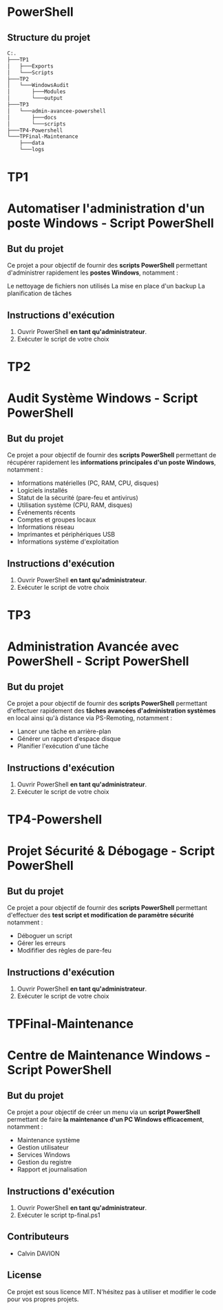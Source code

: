 # PowerShell 

## Structure du projet

```bash
C:.
├───TP1
│   ├───Exports
│   └───Scripts
├───TP2
│   └───WindowsAudit
│       ├───Modules
│       └───output
├───TP3
│   └───admin-avancee-powershell
│       ├───docs
│       └───scripts
├───TP4-Powershell
└───TPFinal-Maintenance
    ├───data
    └───logs
```

# TP1
# Automatiser l'administration d'un poste Windows - Script PowerShell

##  But du projet 

Ce projet a pour objectif de fournir des **scripts PowerShell** permettant d'administrer rapidement les **postes Windows**, notamment :

Le nettoyage de fichiers non utilisés
La mise en place d'un backup
La planification de tâches

##  Instructions d'exécution

1. Ouvrir PowerShell **en tant qu'administrateur**.
2. Exécuter le script de votre choix



# TP2
# Audit Système Windows - Script PowerShell

##  But du projet 

Ce projet a pour objectif de fournir des **scripts PowerShell** permettant de récupérer rapidement les **informations principales d'un poste Windows**, notamment :

- Informations matérielles (PC, RAM, CPU, disques)
- Logiciels installés
- Statut de la sécurité (pare-feu et antivirus)
- Utilisation système (CPU, RAM, disques)
- Événements récents
- Comptes et groupes locaux
- Informations réseau
- Imprimantes et périphériques USB
- Informations système d'exploitation

##  Instructions d'exécution

1. Ouvrir PowerShell **en tant qu'administrateur**.
2. Exécuter le script de votre choix


# TP3
# Administration Avancée avec PowerShell  - Script PowerShell

##  But du projet 

Ce projet a pour objectif de fournir des **scripts PowerShell** permettant d'effectuer rapidement des **tâches avancées d'administration systèmes** en local ainsi qu'à distance via PS-Remoting, notamment :

- Lancer une tâche en arrière-plan
- Générer un rapport d'espace disque 
- Planifier l'exécution d'une tâche

##  Instructions d'exécution

1. Ouvrir PowerShell **en tant qu'administrateur**.
2. Exécuter le script de votre choix


# TP4-Powershell
#  Projet Sécurité & Débogage - Script PowerShell

##  But du projet 

Ce projet a pour objectif de fournir des **scripts PowerShell** permettant d'effectuer des **test script et modification de paramètre sécurité** notamment :

- Déboguer un script
- Gérer les erreurs 
- Modififier des règles de pare-feu

##  Instructions d'exécution

1. Ouvrir PowerShell **en tant qu'administrateur**.
2. Exécuter le script de votre choix


# TPFinal-Maintenance
# Centre de Maintenance Windows - Script PowerShell

##  But du projet 

Ce projet a pour objectif de créer un menu via un **script PowerShell** permettant de faire **la maintenance d'un PC Windows efficacement**, notamment :

- Maintenance système 
- Gestion utilisateur 
- Services Windows 
- Gestion du registre 
- Rapport et journalisation 

##  Instructions d'exécution

1. Ouvrir PowerShell **en tant qu'administrateur**.
2. Exécuter le script tp-final.ps1


##  Contributeurs

- Calvin DAVION

##  License

Ce projet est sous licence MIT. N'hésitez pas à utiliser et modifier le code pour vos propres projets.
